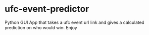 # ufc-event-predictor
Python GUI App that takes a ufc event url link and gives a calculated prediction on who would win. Enjoy
